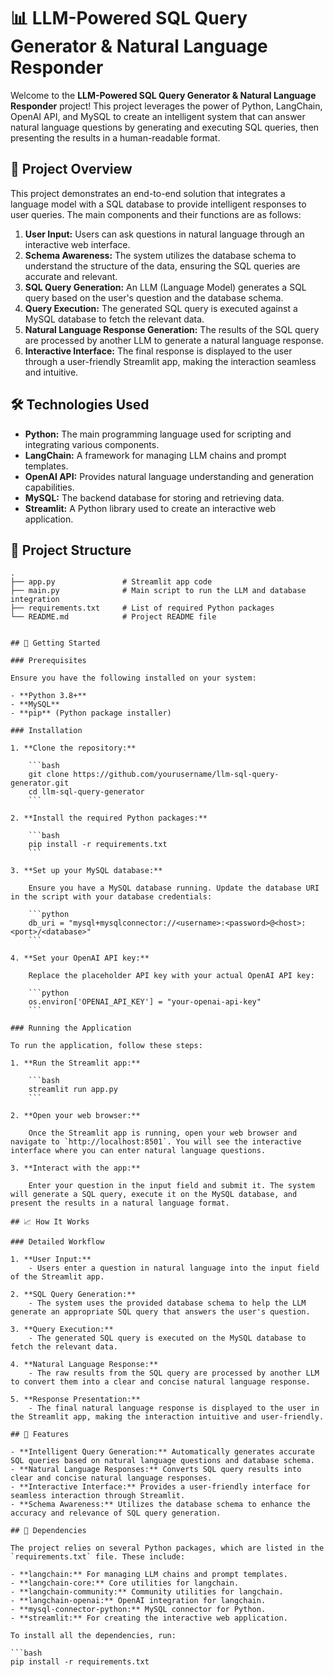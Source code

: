# 📊 LLM-Powered SQL Query Generator & Natural Language Responder

Welcome to the **LLM-Powered SQL Query Generator & Natural Language Responder** project! This project leverages the power of Python, LangChain, OpenAI API, and MySQL to create an intelligent system that can answer natural language questions by generating and executing SQL queries, then presenting the results in a human-readable format.

## 🚀 Project Overview

This project demonstrates an end-to-end solution that integrates a language model with a SQL database to provide intelligent responses to user queries. The main components and their functions are as follows:

1. **User Input:** Users can ask questions in natural language through an interactive web interface.
2. **Schema Awareness:** The system utilizes the database schema to understand the structure of the data, ensuring the SQL queries are accurate and relevant.
3. **SQL Query Generation:** An LLM (Language Model) generates a SQL query based on the user's question and the database schema.
4. **Query Execution:** The generated SQL query is executed against a MySQL database to fetch the relevant data.
5. **Natural Language Response Generation:** The results of the SQL query are processed by another LLM to generate a natural language response.
6. **Interactive Interface:** The final response is displayed to the user through a user-friendly Streamlit app, making the interaction seamless and intuitive.

## 🛠️ Technologies Used

- **Python:** The main programming language used for scripting and integrating various components.
- **LangChain:** A framework for managing LLM chains and prompt templates.
- **OpenAI API:** Provides natural language understanding and generation capabilities.
- **MySQL:** The backend database for storing and retrieving data.
- **Streamlit:** A Python library used to create an interactive web application.

## 📂 Project Structure

```plaintext
.
├── app.py               # Streamlit app code
├── main.py              # Main script to run the LLM and database integration
├── requirements.txt     # List of required Python packages
└── README.md            # Project README file


## 🚀 Getting Started

### Prerequisites

Ensure you have the following installed on your system:

- **Python 3.8+**
- **MySQL**
- **pip** (Python package installer)

### Installation

1. **Clone the repository:**

    ```bash
    git clone https://github.com/yourusername/llm-sql-query-generator.git
    cd llm-sql-query-generator
    ```

2. **Install the required Python packages:**

    ```bash
    pip install -r requirements.txt
    ```

3. **Set up your MySQL database:**

    Ensure you have a MySQL database running. Update the database URI in the script with your database credentials:

    ```python
    db_uri = "mysql+mysqlconnector://<username>:<password>@<host>:<port>/<database>"
    ```

4. **Set your OpenAI API key:**

    Replace the placeholder API key with your actual OpenAI API key:

    ```python
    os.environ['OPENAI_API_KEY'] = "your-openai-api-key"
    ```

### Running the Application

To run the application, follow these steps:

1. **Run the Streamlit app:**

    ```bash
    streamlit run app.py
    ```

2. **Open your web browser:**

    Once the Streamlit app is running, open your web browser and navigate to `http://localhost:8501`. You will see the interactive interface where you can enter natural language questions.

3. **Interact with the app:**

    Enter your question in the input field and submit it. The system will generate a SQL query, execute it on the MySQL database, and present the results in a natural language format.

## 📈 How It Works

### Detailed Workflow

1. **User Input:**
    - Users enter a question in natural language into the input field of the Streamlit app.

2. **SQL Query Generation:**
    - The system uses the provided database schema to help the LLM generate an appropriate SQL query that answers the user's question.

3. **Query Execution:**
    - The generated SQL query is executed on the MySQL database to fetch the relevant data.

4. **Natural Language Response:**
    - The raw results from the SQL query are processed by another LLM to convert them into a clear and concise natural language response.

5. **Response Presentation:**
    - The final natural language response is displayed to the user in the Streamlit app, making the interaction intuitive and user-friendly.

## 🎉 Features

- **Intelligent Query Generation:** Automatically generates accurate SQL queries based on natural language questions and database schema.
- **Natural Language Responses:** Converts SQL query results into clear and concise natural language responses.
- **Interactive Interface:** Provides a user-friendly interface for seamless interaction through Streamlit.
- **Schema Awareness:** Utilizes the database schema to enhance the accuracy and relevance of SQL query generation.

## 📝 Dependencies

The project relies on several Python packages, which are listed in the `requirements.txt` file. These include:

- **langchain:** For managing LLM chains and prompt templates.
- **langchain-core:** Core utilities for langchain.
- **langchain-community:** Community utilities for langchain.
- **langchain-openai:** OpenAI integration for langchain.
- **mysql-connector-python:** MySQL connector for Python.
- **streamlit:** For creating the interactive web application.

To install all the dependencies, run:

```bash
pip install -r requirements.txt
```